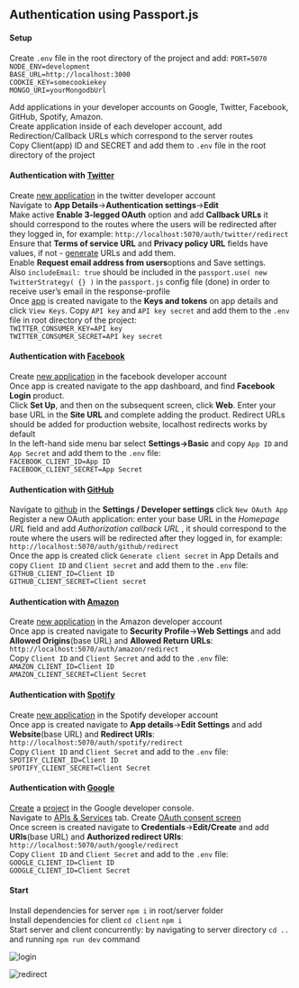 ##  Authentication using Passport.js   

#### Setup  

Create `.env` file in the root directory of the project and add: 
`PORT=5070`    
`NODE_ENV=development`   
`BASE_URL=http://localhost:3000`    
`COOKIE_KEY=somecookiekey`  
`MONGO_URI=yourMongodbUrl`  

Add applications in your developer accounts on Google, Twitter, Facebook, GitHub, Spotify, Amazon.  
Create application inside of each developer account, add Redirection/Callback URLs which correspond to the server routes  
Copy Client(app) ID and SECRET and add them to `.env` file in the root directory of the project

#### Authentication with [Twitter](http://www.passportjs.org/packages/passport-twitter/)  
Create [new application](https://developer.twitter.com/en/portal/apps/new) in the twitter developer account  
Navigate to **App Details**->**Authentication settings**->**Edit**  
Make active  **Enable 3-legged OAuth** option and add **Callback URLs** it should correspond to the routes where the users will be redirected after they logged in, for example: `http://localhost:5070/auth/twitter/redirect`  
Ensure that  **Terms of service URL**  and  **Privacy policy URL**  fields have values, if not - [generate](https://app.privacypolicies.com/wizard/privacy-policy) URLs and add them.   
Enable **Request email address from users**options and Save settings.  
Also `includeEmail: true` should be included in the `passport.use( new TwitterStrategy( {} )` in the `passport.js` config file (done) in order to receive user’s email in the response-profile  
Once [app](https://developer.twitter.com/en/portal/apps/) is created navigate to the **Keys and tokens** on app details and click `View Keys`. Copy `API key` and `API key secret` and add them to the `.env` file in root directory of the project:   
`TWITTER_CONSUMER_KEY=API key`   
`TWITTER_CONSUMER_SECRET=API key secret`    

#### Authentication with [Facebook](http://www.passportjs.org/packages/passport-facebook/)      
Create [new application](https://developers.facebook.com/apps/) in the facebook developer account   
Once app is created navigate to the app dashboard, and find **Facebook Login** product.  
Click **Set Up**, and then on the subsequent screen, click **Web**. Enter your base URL in the **Site URL** and complete adding the product. Redirect URLs should be added for production website, localhost redirects works by default       
In the left-hand side menu bar select **Settings->Basic** and copy `App ID` and `App Secret` and add them to the `.env` file:    
`FACEBOOK_CLIENT_ID=App ID`  
`FACEBOOK_CLIENT_SECRET=App Secret`  

#### Authentication with [GitHub](http://www.passportjs.org/packages/passport-github/)    
Navigate to [github](https://github.com/settings/developers) in the **Settings / Developer settings** click `New OAuth App`    
 Register a new OAuth application: enter your base URL in the *Homepage URL* field and add *Authorization callback URL* , it should correspond to the route where the users will be redirected after they logged in, for example: `http://localhost:5070/auth/github/redirect`  
Once the app is created click `Generate client secret` in App Details and copy `Client ID` and `Client secret` and add them to the `.env` file:   
`GITHUB_CLIENT_ID=Client ID`  
`GITHUB_CLIENT_SECRET=Client secret`  

#### Authentication with [Amazon](http://www.passportjs.org/packages/passport-amazon/)      
Create [new application](https://developer.amazon.com/loginwithamazon/console/site/lwa/overview.html) in the Amazon developer account   
Once app is created navigate to **Security Profile**->**Web Settings** and add **Allowed Origins**(base URL) and **Allowed Return URLs**: `http://localhost:5070/auth/amazon/redirect`  
Copy `Client ID` and `Client Secret` and add to the `.env` file:    
`AMAZON_CLIENT_ID=Client ID`  
`AMAZON_CLIENT_SECRET=Client Secret` 

#### Authentication with [Spotify](http://www.passportjs.org/packages/passport-spotify/)      
Create [new application](https://developer.spotify.com/dashboard/applications) in the Spotify developer account   
Once app is created navigate to **App details**->**Edit Settings** and add **Website**(base URL) and **Redirect URIs**: `http://localhost:5070/auth/spotify/redirect`  
Copy `Client ID` and `Client Secret` and add to the `.env` file:    
`SPOTIFY_CLIENT_ID=Client ID`  
`SPOTIFY_CLIENT_SECRET=Client Secret`

#### Authentication with [Google](http://www.passportjs.org/packages/passport-google-oauth20/)      
[Create](https://developers.google.com/adwords/api/docs/guides/authentication#create_a_client_id_and_client_secret) a [project](https://console.developers.google.com/) in the Google developer console.  
Navigate to [APIs & Services](https://console.developers.google.com/apis/dashboard) tab. Create [OAuth consent screen](https://console.developers.google.com/apis/credentials/consent)     
Once screen is created navigate to **Credentials**->**Edit/Create** and add **URIs**(base URL) and **Authorized redirect URIs**: `http://localhost:5070/auth/google/redirect`  
Copy `Client ID` and `Client Secret` and add to the `.env` file:    
`GOOGLE_CLIENT_ID=Client ID`  
`GOOGLE_CLIENT_ID=Client Secret`


#### Start
Install dependencies for server `npm i` in root/server folder     
Install dependencies for client `cd client` `npm i`   
Start server and client concurrently: by navigating to server directory `cd ..` and running `npm run dev` command   


![login](https://res.cloudinary.com/dnkftif1n/image/upload/v1610051827/projectsGitHUB/login%20passport/1_dv7pra.png)  
 
![redirect](https://res.cloudinary.com/dnkftif1n/image/upload/v1610051843/projectsGitHUB/login%20passport/2_fiznvn.png)  
